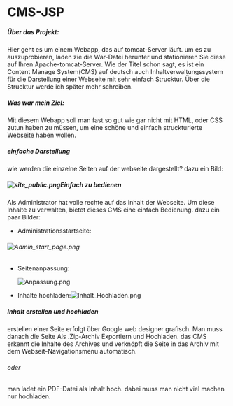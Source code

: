 # CMS-JSP

##### Über das Projekt:

Hier geht es um einem Webapp, das auf tomcat-Server läuft. um es zu auszuprobieren, laden zie die War-Datei herunter und stationieren Sie diese auf Ihren Apache-tomcat-Server. Wie der Titel schon sagt, es ist ein Content Manage System(CMS) auf deutsch auch Inhaltverwaltungssystem für die Darstellung einer Webseite mit sehr einfach Strucktur. Über die Strucktur werde ich später mehr schreiben.

##### Was war mein Ziel:

Mit diesem Webapp soll man fast so gut wie gar nicht mit HTML, oder CSS zutun haben zu müssen, um eine schöne und einfach struckturierte Webseite haben wollen.

##### einfache Darstellung

wie werden die einzelne Seiten auf der webseite dargestellt? dazu ein Bild:

##### ![site_public.png](assets/site_public.png?fileId=21205#mimetype=image%2Fpng&hasPreview=true)Einfach zu bedienen

Als Administrator hat volle rechte auf das Inhalt der Webseite. Um diese Inhalte zu verwalten, bietet dieses CMS eine einfach Bedienung. dazu ein paar Bilder:

* Administrationsstartseite:

######  ![Admin_start_page.png](assets/Admin_start_page.png?fileId=21327#mimetype=image%2Fpng&hasPreview=true)

* Seitenanpassung:

  ![Anpassung.png](assets/Anpassung.png?fileId=21351#mimetype=image%2Fpng&hasPreview=true)
* Inhalte hochladen:![Inhalt_Hochladen.png](assets/Inhalt_Hochladen.png?fileId=21364#mimetype=image%2Fpng&hasPreview=true)

##### Inhalt erstellen und hochladen

erstellen einer Seite erfolgt über Google web designer grafisch. Man muss danach die Seite Als .Zip-Archiv Exportiern und Hochladen. das CMS erkennt die Inhalte des Archives und verknöpft die Seite in das Archiv mit dem Webseit-Navigationsmenu automatisch.

###### oder 

man ladet ein PDF-Datei als Inhalt hoch. dabei muss man nicht viel machen nur hochladen.